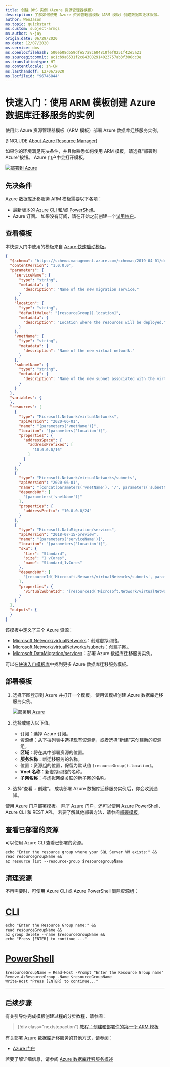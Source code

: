 ```yaml
---
title: 创建 DMS 实例（Azure 资源管理器模板）
description: 了解如何使用 Azure 资源管理器模板（ARM 模板）创建数据库迁移服务。
author: WenJason
ms.topic: quickstart
ms.custom: subject-armqs
ms.author: v-jay
origin.date: 06/29/2020
ms.date: 12/07/2020
ms.service: dms
ms.openlocfilehash: 500eb08d559dfe57a8c604810fef0251f42e5a21
ms.sourcegitcommit: ac1cb9a6531f2c843002914023757ab3f306dc3e
ms.translationtype: HT
ms.contentlocale: zh-CN
ms.lasthandoff: 12/06/2020
ms.locfileid: "96746844"
---
```

# <a name="quickstart-create-instance-of-azure-database-migration-service-using-arm-template"></a>快速入门：使用 ARM 模板创建 Azure 数据库迁移服务的实例

使用此 Azure 资源管理器模板（ARM 模板）部署 Azure 数据库迁移服务实例。 

[!INCLUDE [About Azure Resource Manager](../../includes/resource-manager-quickstart-introduction.md)]

如果你的环境满足先决条件，并且你熟悉如何使用 ARM 模板，请选择“部署到 Azure”按钮。 Azure 门户中会打开模板。

[![部署到 Azure](../media/template-deployments/deploy-to-azure.svg)](https://portal.azure.cn/#create/Microsoft.Template/uri/https%3a%2f%2fraw.githubusercontent.com%2fAzure%2fazure-quickstart-templates%2fmaster%2f101-azure-database-migration-simple-deploy%2fazuredeploy.json)

## <a name="prerequisites"></a>先决条件

Azure 数据库迁移服务 ARM 模板需要以下各项： 

- 最新版本的 [Azure CLI](/cli/install-azure-cli) 和/或 [PowerShell](https://docs.microsoft.com/powershell/scripting/install/installing-powershell)。 
- Azure 订阅。 如果没有订阅，请在开始之前创建一个[试用帐户](https://www.microsoft.com/china/azure/index.html?fromtype=cn)。

## <a name="review-the-template"></a>查看模板

本快速入门中使用的模板来自 [Azure 快速启动模板](https://azure.microsoft.com/resources/templates/101-azure-database-migration-simple-deploy/)。

```json
{
  "$schema": "https://schema.management.azure.com/schemas/2019-04-01/deploymentTemplate.json#",
  "contentVersion": "1.0.0.0",
  "parameters": {
    "serviceName": {
      "type": "string",
      "metadata": {
        "description": "Name of the new migration service."
      }
    },
    "location": {
      "type": "string",
      "defaultValue": "[resourceGroup().location]",
      "metadata": {
        "description": "Location where the resources will be deployed."
      }
    },
    "vnetName": {
      "type": "string",
      "metadata": {
        "description": "Name of the new virtual network."
      }
    },
    "subnetName": {
      "type": "string",
      "metadata": {
        "description": "Name of the new subnet associated with the virtual network."
      }
    }
  },
  "variables": {
  },
  "resources": [
    {
      "type": "Microsoft.Network/virtualNetworks",
      "apiVersion": "2020-06-01",
      "name": "[parameters('vnetName')]",
      "location": "[parameters('location')]",
      "properties": {
        "addressSpace": {
          "addressPrefixes": [
            "10.0.0.0/16"
          ]
        }
      }
    },
    {
      "type": "Microsoft.Network/virtualNetworks/subnets",
      "apiVersion": "2020-06-01",
      "name": "[concat(parameters('vnetName'), '/', parameters('subnetName'))]",
      "dependsOn": [
        "[parameters('vnetName')]"
      ],
      "properties": {
        "addressPrefix": "10.0.0.0/24"
      }
    },
    {
      "type": "Microsoft.DataMigration/services",
      "apiVersion": "2018-07-15-preview",
      "name": "[parameters('serviceName')]",
      "location": "[parameters('location')]",
      "sku": {
        "tier": "Standard",
        "size": "1 vCores",
        "name": "Standard_1vCores"
      },
      "dependsOn": [
        "[resourceId('Microsoft.Network/virtualNetworks/subnets', parameters('vnetName'), parameters('subnetName'))]"
      ],
      "properties": {
        "virtualSubnetId": "[resourceId('Microsoft.Network/virtualNetworks/subnets', parameters('vnetName'), parameters('subnetName'))]"
      }
    }
  ],
  "outputs": {
  }
}
```

该模板中定义了三个 Azure 资源： 

- [Microsoft.Network/virtualNetworks](https://docs.microsoft.com/azure/templates/microsoft.network/virtualnetworks)：创建虚拟网络。 
- [Microsoft.Network/virtualNetworks/subnets](https://docs.microsoft.com/azure/templates/microsoft.network/virtualnetworks/subnets)：创建子网。 
- [Microsoft.DataMigration/services](https://docs.microsoft.com/azure/templates/microsoft.datamigration/services)：部署 Azure 数据库迁移服务实例。 

可以在[快速入门模板库](https://azure.microsoft.com/resources/templates/?resourceType=Microsoft.Datamigration&pageNumber=1&sort=Popular)中找到更多 Azure 数据库迁移服务模板。


## <a name="deploy-the-template"></a>部署模板

1. 选择下图登录到 Azure 并打开一个模板。 使用该模板创建 Azure 数据库迁移服务实例。 

   [![部署到 Azure](../media/template-deployments/deploy-to-azure.svg)](https://portal.azure.cn/#create/Microsoft.Template/uri/https%3a%2f%2fraw.githubusercontent.com%2fAzure%2fazure-quickstart-templates%2fmaster%2f101-azure-database-migration-simple-deploy%2fazuredeploy.json)

2. 选择或输入以下值。

    * 订阅：选择 Azure 订阅。
    * 资源组：从下拉列表中选择现有资源组，或者选择“新建”来创建新的资源组。 
    * **区域**：将在其中部署资源的位置。
    * **服务名称**：新迁移服务的名称。
    * 位置：资源组的位置，保留为默认值 `[resourceGroup().location]`。
    * **Vnet 名称**：新虚拟网络的名称。
    * **子网名称**：与虚拟网络关联的新子网的名称。



3. 选择“查看 + 创建”。 成功部署 Azure 数据库迁移服务实例后，你会收到通知。 


使用 Azure 门户部署模板。 除了 Azure 门户，还可以使用 Azure PowerShell、Azure CLI 和 REST API。 若要了解其他部署方法，请参阅[部署模板](../azure-resource-manager/templates/deploy-powershell.md)。

## <a name="review-deployed-resources"></a>查看已部署的资源

可以使用 Azure CLI 查看已部署的资源。 


```azurecli
echo "Enter the resource group where your SQL Server VM exists:" &&
read resourcegroupName &&
az resource list --resource-group $resourcegroupName 
```


## <a name="clean-up-resources"></a>清理资源

不再需要时，可使用 Azure CLI 或 Azure PowerShell 删除资源组：

# <a name="cli"></a>[CLI](#tab/CLI)

```azurecli
echo "Enter the Resource Group name:" &&
read resourceGroupName &&
az group delete --name $resourceGroupName &&
echo "Press [ENTER] to continue ..."
```

# <a name="powershell"></a>[PowerShell](#tab/PowerShell)

```azurepowershell
$resourceGroupName = Read-Host -Prompt "Enter the Resource Group name"
Remove-AzResourceGroup -Name $resourceGroupName
Write-Host "Press [ENTER] to continue..."
```

---

## <a name="next-steps"></a>后续步骤

有关引导你完成模板创建过程的分步教程，请参阅：

> [!div class="nextstepaction"]
> [教程：创建和部署你的第一个 ARM 模板](../azure-resource-manager/templates/template-tutorial-create-first-template.md)

有关部署 Azure 数据库迁移服务的其他方式，请参阅： 
- [Azure 门户](quickstart-create-data-migration-service-portal.md)

若要了解详细信息，请参阅 [Azure 数据库迁移服务概述](dms-overview.md)